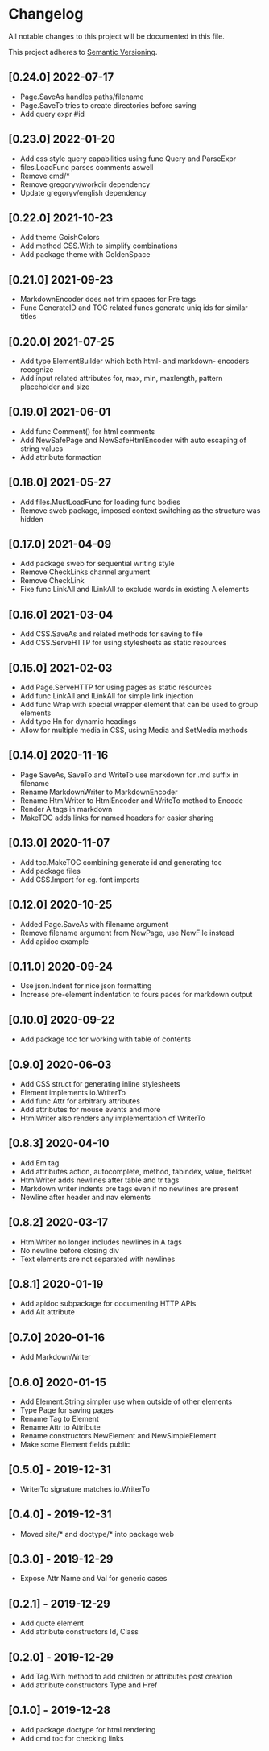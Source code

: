 # Changelog
All notable changes to this project will be documented in this file.

This project adheres to [Semantic Versioning](http://semver.org/spec/v2.0.0.html).

## [0.24.0] 2022-07-17

- Page.SaveAs handles paths/filename 
- Page.SaveTo tries to create directories before saving
- Add query expr #id

## [0.23.0] 2022-01-20

- Add css style query capabilities using func Query and ParseExpr
- files.LoadFunc parses comments aswell
- Remove cmd/*
- Remove gregoryv/workdir dependency
- Update gregoryv/english dependency

## [0.22.0] 2021-10-23

- Add theme GoishColors
- Add method CSS.With to simplify combinations
- Add package theme with GoldenSpace

## [0.21.0] 2021-09-23

- MarkdownEncoder does not trim spaces for Pre tags
- Func GenerateID and TOC related funcs generate uniq ids for similar titles

## [0.20.0] 2021-07-25

- Add type ElementBuilder which both html- and markdown- encoders recognize
- Add input related attributes for, max, min, maxlength, pattern
  placeholder and size

## [0.19.0] 2021-06-01

- Add func Comment() for html comments
- Add NewSafePage and NewSafeHtmlEncoder with auto escaping of string values
- Add attribute formaction

## [0.18.0] 2021-05-27

- Add files.MustLoadFunc for loading func bodies
- Remove sweb package, imposed context switching as the structure was hidden

## [0.17.0] 2021-04-09

- Add package sweb for sequential writing style
- Remove CheckLinks channel argument
- Remove CheckLink
- Fixe func LinkAll and ILinkAll to exclude words in existing A elements

## [0.16.0] 2021-03-04

- Add CSS.SaveAs and related methods for saving to file
- Add CSS.ServeHTTP for using stylesheets as static resources

## [0.15.0] 2021-02-03

- Add Page.ServeHTTP for using pages as static resources
- Add func LinkAll and ILinkAll for simple link injection
- Add func Wrap with special wrapper element that can be used to group elements
- Add type Hn for dynamic headings
- Allow for multiple media in CSS, using Media and SetMedia methods

## [0.14.0] 2020-11-16

- Page SaveAs, SaveTo and WriteTo use markdown for .md suffix in filename
- Rename MarkdownWriter to MarkdownEncoder
- Rename HtmlWriter to HtmlEncoder and WriteTo method to Encode
- Render A tags in markdown
- MakeTOC adds links for named headers for easier sharing

## [0.13.0] 2020-11-07

- Add toc.MakeTOC combining generate id and generating toc
- Add package files
- Add CSS.Import for eg. font imports

## [0.12.0] 2020-10-25

- Added Page.SaveAs with filename argument
- Remove filename argument from NewPage, use NewFile instead
- Add apidoc example

## [0.11.0] 2020-09-24

- Use json.Indent for nice json formatting
- Increase pre-element indentation to fours paces for markdown output

## [0.10.0] 2020-09-22

- Add package toc for working with table of contents

## [0.9.0] 2020-06-03

- Add CSS struct for generating inline stylesheets
- Element implements io.WriterTo
- Add func Attr for arbitrary attributes
- Add attributes for mouse events and more
- HtmlWriter also renders any implementation of WriterTo

## [0.8.3] 2020-04-10

- Add Em tag
- Add attributes action, autocomplete, method, tabindex, value, fieldset
- HtmlWriter adds newlines after table and tr tags
- Markdown writer indents pre tags even if no newlines are present
- Newline after header and nav elements

## [0.8.2] 2020-03-17

- HtmlWriter no longer includes newlines in A tags
- No newline before closing div
- Text elements are not separated with newlines

## [0.8.1] 2020-01-19

- Add apidoc subpackage for documenting HTTP APIs
- Add Alt attribute

## [0.7.0] 2020-01-16

- Add MarkdownWriter

## [0.6.0] 2020-01-15

- Add Element.String simpler use when outside of other elements
- Type Page for saving pages
- Rename Tag to Element
- Rename Attr to Attribute
- Rename constructors NewElement and NewSimpleElement
- Make some Element fields public

## [0.5.0] - 2019-12-31

- WriterTo signature matches io.WriterTo

## [0.4.0] - 2019-12-31

- Moved site/* and doctype/* into package web

## [0.3.0] - 2019-12-29

- Expose Attr Name and Val for generic cases

## [0.2.1] - 2019-12-29

- Add quote element
- Add attribute constructors Id, Class

## [0.2.0] - 2019-12-29

- Add Tag.With method to add children or attributes post creation
- Add attribute constructors Type and Href

## [0.1.0] - 2019-12-28

- Add package doctype for html rendering
- Add cmd toc for checking links

